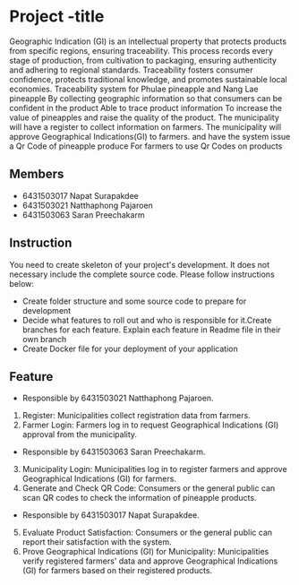 # Project -title
Geographic Indication (GI) is an intellectual property that protects products from specific regions, ensuring traceability. This process records every stage of production, from cultivation to packaging, ensuring authenticity and adhering to regional standards. Traceability fosters consumer confidence, protects traditional knowledge, and promotes sustainable local economies.
Traceability system for Phulae pineapple and Nang Lae pineapple By collecting geographic information so that consumers can be confident in the product Able to trace product information To increase the value of pineapples and raise the quality of the product.
The municipality will have a register to collect information on farmers. The municipality will approve Geographical Indications(GI) to farmers. and have the system issue a Qr Code of pineapple produce For farmers to use Qr Codes on products

## Members
- 6431503017 Napat Surapakdee
- 6431503021 Natthaphong Pajaroen
- 6431503063 Saran Preechakarm
## Instruction
You need to create skeleton of your project's development. It does not necessary include the complete source code. Please follow instructions below:
- Create folder structure and some source code to prepare for development
- Decide what features to roll out and who is responsible for it.​ Create branches for each feature. Explain each feature in Readme file in their own branch​ 
- Create Docker file for your deployment of your application 
## Feature
- Responsible by 6431503021 Natthaphong Pajaroen.
1. Register: Municipalities collect registration data from farmers.
2. Farmer Login: Farmers log in to request Geographical Indications (GI) approval from the municipality.

- Responsible by 6431503063 Saran Preechakarm.
3. Municipality Login: Municipalities log in to register farmers and approve Geographical Indications (GI) for farmers.
4. Generate and Check QR Code: Consumers or the general public can scan QR codes to check the information of pineapple products.

- Responsible by 6431503017 Napat Surapakdee.
5. Evaluate Product Satisfaction: Consumers or the general public can report their satisfaction with the system.
6. Prove Geographical Indications (GI) for Municipality: Municipalities verify registered farmers' data and approve Geographical Indications (GI) for farmers based on their registered products.
